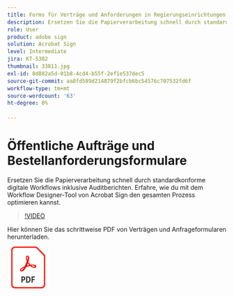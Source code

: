 ```yaml
---
title: Forms für Verträge und Anforderungen in Regierungseinrichtungen
description: Ersetzen Sie die Papierverarbeitung schnell durch standardkonforme digitale Workflows mit Prüfberichten
role: User
product: adobe sign
solution: Acrobat Sign
level: Intermediate
jira: KT-5302
thumbnail: 33811.jpg
exl-id: 8d882a5d-01b8-4cd4-b55f-2ef1e537dec5
source-git-commit: aa8fd589d214879f2bfcb6bc54576c707532fd6f
workflow-type: tm+mt
source-wordcount: '63'
ht-degree: 0%

---
```


# Öffentliche Aufträge und Bestellanforderungsformulare

Ersetzen Sie die Papierverarbeitung schnell durch standardkonforme digitale Workflows inklusive Auditberichten. Erfahre, wie du mit dem Workflow Designer-Tool von Acrobat Sign den gesamten Prozess optimieren kannst.

>[!VIDEO](https://video.tv.adobe.com/v/33811?quality=12&learn=on&hidetitle=true)

Hier können Sie das schrittweise PDF von Verträgen und Anfrageformularen herunterladen.

[![PDF-Rezept herunterladen](../assets/acrobat_PDF_96.png)](../assets/UseCaseRecipe-EN-UsingWorkflowDesigner.pdf)
